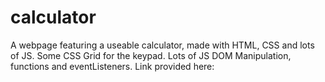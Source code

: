 # calculator
A webpage featuring a useable calculator, made with HTML, CSS and lots of JS.
Some CSS Grid for the keypad. Lots of JS DOM Manipulation, functions and eventListeners. 
Link provided here: 
